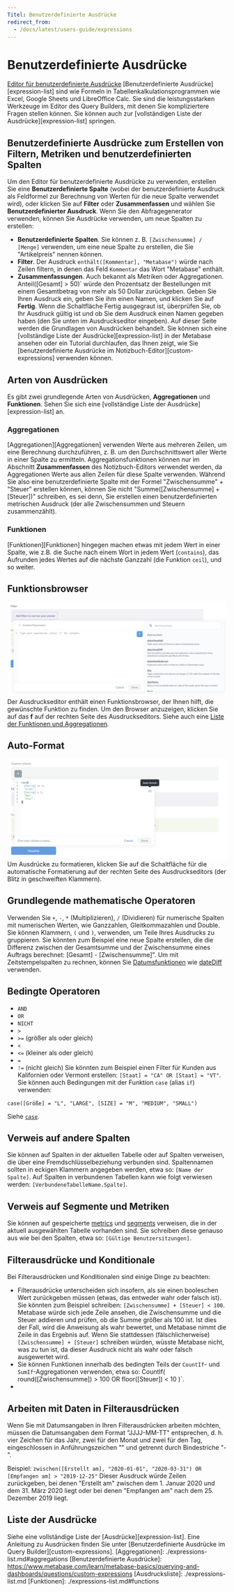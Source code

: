 ```yaml
---
Titel: Benutzerdefinierte Ausdrücke
redirect_from:
  - /docs/latest/users-guide/expressions
---
```


# Benutzerdefinierte Ausdrücke
[Editor für benutzerdefinierte Ausdrücke](../images/custom-expression-editor.png)
[Benutzerdefinierte Ausdrücke][expression-list] sind wie Formeln in Tabellenkalkulationsprogrammen wie Excel, Google Sheets und LibreOffice Calc. Sie sind die leistungsstarken Werkzeuge im Editor des Query Builders, mit denen Sie kompliziertere Fragen stellen können.
Sie können auch zur [vollständigen Liste der Ausdrücke][expression-list] springen.

## Benutzerdefinierte Ausdrücke zum Erstellen von Filtern, Metriken und benutzerdefinierten Spalten
Um den Editor für benutzerdefinierte Ausdrücke zu verwenden, erstellen Sie eine **Benutzerdefinierte Spalte** (wobei der benutzerdefinierte Ausdruck als Feldformel zur Berechnung von Werten für die neue Spalte verwendet wird), oder klicken Sie auf **Filter** oder **Zusammenfassen** und wählen Sie **Benutzerdefinierter Ausdruck**.
Wenn Sie den Abfragegenerator verwenden, können Sie Ausdrücke verwenden, um neue Spalten zu erstellen:
- **Benutzerdefinierte Spalten**. Sie können z. B. `[Zwischensumme] / [Menge]` verwenden, um eine neue Spalte zu erstellen, die Sie "Artikelpreis" nennen können.
- **Filter**. Der Ausdruck `enthält([Kommentar], "Metabase")` würde nach Zeilen filtern, in denen das Feld `Kommentar` das Wort "Metabase" enthält.
- **Zusammenfassungen**. Auch bekannt als Metriken oder Aggregationen. Anteil([Gesamt] > 50)` würde den Prozentsatz der Bestellungen mit einem Gesamtbetrag von mehr als 50 Dollar zurückgeben.
Geben Sie Ihren Ausdruck ein, geben Sie ihm einen Namen, und klicken Sie auf **Fertig**. Wenn die Schaltfläche Fertig ausgegraut ist, überprüfen Sie, ob Ihr Ausdruck gültig ist und ob Sie dem Ausdruck einen Namen gegeben haben (den Sie unten im Ausdruckseditor eingeben).
Auf dieser Seite werden die Grundlagen von Ausdrücken behandelt. Sie können sich eine [vollständige Liste der Ausdrücke][expression-list] in der Metabase ansehen oder ein Tutorial durchlaufen, das Ihnen zeigt, wie Sie [benutzerdefinierte Ausdrücke im Notizbuch-Editor][custom-expressions] verwenden können.

## Arten von Ausdrücken
Es gibt zwei grundlegende Arten von Ausdrücken, **Aggregationen** und **Funktionen**. Sehen Sie sich eine [vollständige Liste der Ausdrücke][expression-list] an.

### Aggregationen
[Aggregationen][Aggregationen] verwenden Werte aus mehreren Zeilen, um eine Berechnung durchzuführen, z. B. um den Durchschnittswert aller Werte in einer Spalte zu ermitteln. Aggregationsfunktionen können nur im Abschnitt **Zusammenfassen** des Notizbuch-Editors verwendet werden, da Aggregationen Werte aus allen Zeilen für diese Spalte verwenden. Während Sie also eine benutzerdefinierte Spalte mit der Formel "Zwischensumme" + "Steuer" erstellen können, können Sie nicht "Summe([Zwischensumme] + [Steuer])" schreiben, es sei denn, Sie erstellen einen benutzerdefinierten metrischen Ausdruck (der alle Zwischensummen und Steuern zusammenzählt).

### Funktionen
[Funktionen][Funktionen] hingegen machen etwas mit jedem Wert in einer Spalte, wie z.B. die Suche nach einem Wort in jedem Wert (`contains`), das Aufrunden jedes Wertes auf die nächste Ganzzahl (die Funktion `ceil`), und so weiter.

## Funktionsbrowser
![Funktionsbrowser](../images/function-browser.png)
Der Ausdruckseditor enthält einen Funktionsbrowser, der Ihnen hilft, die gewünschte Funktion zu finden. Um den Browser anzuzeigen, klicken Sie auf das **f** auf der rechten Seite des Ausdruckseditors. Siehe auch eine [Liste der Funktionen und Aggregationen](./expressions-list.md).

## Auto-Format
![Autoformat-Ausdruck](../images/auto-format.png)
Um Ausdrücke zu formatieren, klicken Sie auf die Schaltfläche für die automatische Formatierung auf der rechten Seite des Ausdruckseditors (der Blitz in geschweiften Klammern).

## Grundlegende mathematische Operatoren
Verwenden Sie `+`, `-`, `*` (Multiplizieren), `/` (Dividieren) für numerische Spalten mit numerischen Werten, wie Ganzzahlen, Gleitkommazahlen und Double. Sie können Klammern, `(` und `)`, verwenden, um Teile Ihres Ausdrucks zu gruppieren.
Sie könnten zum Beispiel eine neue Spalte erstellen, die die Differenz zwischen der Gesamtsumme und der Zwischensumme eines Auftrags berechnet: [Gesamt] - [Zwischensumme]".
Um mit Zeitstempelspalten zu rechnen, können Sie [Datumsfunktionen](expressions-list.md#date-functions) wie [dateDiff](./expressions/datetimediff.md) verwenden.

## Bedingte Operatoren
- `AND`
- `OR`
- `NICHT`
- `>`
- `>=` (größer als oder gleich)
- `<`
- `<=` (kleiner als oder gleich)
- `=`
- `!=` (nicht gleich)
Sie könnten zum Beispiel einen Filter für Kunden aus Kalifornien oder Vermont erstellen: `[Staat] = "CA" OR [Staat] = "VT"`.
Sie können auch Bedingungen mit der Funktion `case` (alias `if`) verwenden:
```
case([Größe] = "L", "LARGE", [SIZE] = "M", "MEDIUM", "SMALL")
```
Siehe [`case`](./ausdrucke/case.md).

## Verweis auf andere Spalten
Sie können auf Spalten in der aktuellen Tabelle oder auf Spalten verweisen, die über eine Fremdschlüsselbeziehung verbunden sind. Spaltennamen sollten in eckigen Klammern angegeben werden, etwa so: `[Name der Spalte]`. Auf Spalten in verbundenen Tabellen kann wie folgt verwiesen werden: `[VerbundeneTabelleName.Spalte]`.

## Verweis auf Segmente und Metriken
Sie können auf gespeicherte [metrics](../../data-modeling/metrics.md) und [segments](../../data-modeling/segments.md) verweisen, die in der aktuell ausgewählten Tabelle vorhanden sind. Sie schreiben diese genauso aus wie bei den Spalten, etwa so: `[Gültige Benutzersitzungen]`.

## Filterausdrücke und Konditionale
Bei Filterausdrücken und Konditionalen sind einige Dinge zu beachten:
- Filterausdrücke unterscheiden sich insofern, als sie einen booleschen Wert zurückgeben müssen (etwas, das entweder wahr oder falsch ist). Sie könnten zum Beispiel schreiben: `[Zwischensumme] + [Steuer] < 100`. Metabase würde sich jede Zeile ansehen, die Zwischensumme und die Steuer addieren und prüfen, ob die Summe größer als 100 ist. Ist dies der Fall, wird die Anweisung als wahr bewertet, und Metabase nimmt die Zeile in das Ergebnis auf. Wenn Sie stattdessen (fälschlicherweise) `[Zwischensumme] + [Steuer]` schreiben würden, wüsste Metabase nicht, was zu tun ist, da dieser Ausdruck nicht als wahr oder falsch ausgewertet wird.
- Sie können Funktionen innerhalb des bedingten Teils der `CountIf`- und `SumIf`-Aggregationen verwenden, etwa so: CountIf( round([Zwischensumme]) > 100 OR floor([Steuer]) < 10 )`.
- 
## Arbeiten mit Daten in Filterausdrücken
Wenn Sie mit Datumsangaben in Ihren Filterausdrücken arbeiten möchten, müssen die Datumsangaben dem Format "JJJJ-MM-TT" entsprechen, d. h. vier Zeichen für das Jahr, zwei für den Monat und zwei für den Tag, eingeschlossen in Anführungszeichen "" und getrennt durch Bindestriche "-".

Beispiel:
`zwischen([Erstellt am], "2020-01-01", "2020-03-31") OR [Empfangen am] > "2019-12-25"`
Dieser Ausdruck würde Zeilen zurückgeben, bei denen "Erstellt am" zwischen dem 1. Januar 2020 und dem 31. März 2020 liegt oder bei denen "Empfangen am" nach dem 25. Dezember 2019 liegt.

## Liste der Ausdrücke
Siehe eine vollständige Liste der [Ausdrücke][expression-list].
Eine Anleitung zu Ausdrücken finden Sie unter [Benutzerdefinierte Ausdrücke im Query Builder][custom-expressions].
[Aggregationen]: ./expressions-list.md#aggregations
[Benutzerdefinierte Ausdrücke]: https://www.metabase.com/learn/metabase-basics/querying-and-dashboards/questions/custom-expressions
[Ausdrucksliste]: ./expressions-list.md
[Funktionen]: ./expressions-list.md#functions
